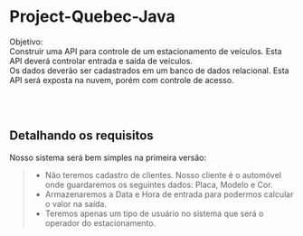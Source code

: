 # Project-Quebec-Java

Objetivo: </br>
Construir uma API para controle de um estacionamento de veículos. Esta API deverá controlar entrada e saída de veículos.</br>
Os dados deverão ser cadastrados em um banco de dados relacional. Esta API será exposta na nuvem, porém com controle de acesso.

</br></br>
## Detalhando os requisitos
Nosso sistema será bem simples na primeira versão:
> - Não teremos cadastro de clientes. Nosso cliente é o automóvel onde guardaremos os seguintes dados: Placa, Modelo e Cor.
> - Armazenaremos a Data e Hora de entrada para podermos calcular o valor na saída.
> - Teremos apenas um tipo de usuário no sistema que será o operador do estacionamento.
